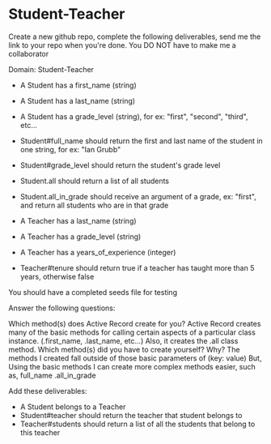 # Student-Teacher

Create a new github repo, complete the following deliverables, send me the link to your repo when you're done. You DO NOT have to make me a collaborator

Domain: Student-Teacher

- A Student has a first_name (string)
- A Student has a last_name (string)
- A Student has a grade_level (string), for ex: "first", "second", "third", etc...
- Student#full_name should return the first and last name of the student in one string, for ex: "Ian Grubb"
- Student#grade_level should return the student's grade level
- Student.all should return a list of all students
- Student.all_in_grade should receive an argument of a grade, ex: "first", and return all students who are in that grade

- A Teacher has a last_name (string)
- A Teacher has a grade_level (string)
- A Teacher has a years_of_experience (integer)
- Teacher#tenure should return true if a teacher has taught more than 5 years, otherwise false

You should have a completed seeds file for testing

Answer the following questions:

Which method(s) does Active Record create for you?
Active Record creates many of the basic methods for calling certain aspects of a particular class instance. (.first_name, .last_name, etc...) Also, it creates the .all class method.
Which method(s) did you have to create yourself? Why? 
The methods I created fall outside of those basic parameters of (key: value) But, Using the basic methods I can create more complex methods easier, such as, full_name .all_in_grade


Add these deliverables:
- A Student belongs to a Teacher
- Student#teacher should return the teacher that student belongs to
- Teacher#students should return a list of all the students that belong to this teacher